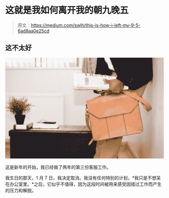 # 这就是我如何离开我的朝九晚五

> 原文：<https://medium.com/swlh/this-is-how-i-left-my-9-5-6ad8aa0e25cd>

## 这不太好

![](img/46befca96f6c24716bd0c0962cbb6f2e.png)

这是新年的开始，我已经做了两年的第三份客服工作。

我生日的那天，1 月 7 日，我决定取消。我没有任何特别的计划，*我只是不想呆在办公室里。*之后，它似乎不值得，因为这段时间被用来感受因错过工作而产生的压力和解脱。